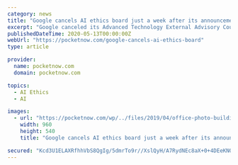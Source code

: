 ```yaml
---
category: news
title: "Google cancels AI ethics board just a week after its announcement"
excerpt: "Google canceled its Advanced Technology External Advisory Council just a little over a week after its announcement, according to a recent VOX report. The AI ethics board was supposed to oversee ..."
publishedDateTime: 2020-05-13T00:00:00Z
webUrl: "https://pocketnow.com/google-cancels-ai-ethics-board"
type: article

provider:
  name: pocketnow.com
  domain: pocketnow.com

topics:
  - AI Ethics
  - AI

images:
  - url: "https://pocketnow.com/wp/../files/2019/04/office-photo-building-illuminated-google-zurich-inside_7bbef648-5050-11e9-b593-df9071890b8d.jpg"
    width: 960
    height: 540
    title: "Google cancels AI ethics board just a week after its announcement"

secured: "Kcd3U1ELAXRfhhVbS8QgIg/5dmrTo9r//XslQyH/A7RydNEc8aX+0+4DEeKNQl3aYH3mvOhiglmoMB0r47FzJFtqqyXvG3sVxLUqAUffnl0DUMfah5GbrcYis6uOo9rOPRhgvCrVMbZ2cpcFFvoETzSfSh4CFNnrVol5hxJYjMjBsCxLxDX4w5cL5vbw3D7AhCyZXVv3NL9fxUM6IeOcMGRFG6CPDhErzqLYbEjFrx9/pjbmo4oMt4oc2EIukN7250Tt1TdgYCUh4Utn+6EPnNerAdTyP9kO2ovXvkjTcBtXRoVsEmvL4rTNyYXxqJHi;lJjvPNj6uDXdXoquaB7bGg=="
---
```


